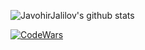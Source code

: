 ![JavohirJalilov's github stats](https://github-readme-stats.vercel.app/api?username=JavohirJalilov&show_icons=true&theme=tokyonight)

[![CodeWars](https://www.codewars.com/users/azizbekQozoqov/badges/large)](https://www.codewars.com/users/Jalilov)
<!-- Here are some ideas to get you started:

- 🔭 I’m currently working on ...
- 🌱 I’m currently learning ...
- 👯 I’m looking to collaborate on ...
- 🤔 I’m looking for help with ...
- 💬 Ask me about ...
- 📫 How to reach me: ...
- 😄 Pronouns: ...
- ⚡ Fun fact: ... -->